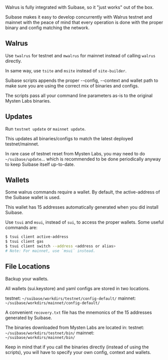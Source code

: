 Walrus is fully integrated with Suibase, so it "just works" out of the box.

Suibase makes it easy to develop concurrently with Walrus testnet and mainnet with the peace of mind that every operation is done with the proper binary and config matching the network.

## Walrus

Use `twalrus` for testnet and `mwalrus` for mainnet instead of calling `walrus` directly.

In same way, use `tsite` and `msite` instead of `site-builder`.

Suibase scripts appends the proper --config, --context and wallet path to make sure you are using the correct mix of binaries and configs.

The scripts pass all your command line parameters as-is to the original Mysten Labs binaries.

## Updates
Run `testnet update` or `mainnet update`.

This updates all binaries/configs to match the latest deployed testnet/mainnet.

In rare case of testnet reset from Mysten Labs, you may need to do `~/suibase/update`... which is recommended to be done periodically anyway to keep Suibase itself up-to-date.

## Wallets

Some walrus commands require a wallet. By default, the active-address of the Suibase wallet is used.

This wallet has 15 addresses automatically generated when you did install Suibase.

Use `tsui` and `msui`, instead of `sui`, to access the proper wallets. Some useful commands are:

```bash
$ tsui client active-address
$ tsui client gas
$ tsui client switch --address <address or alias>
# Note: For mainnet, use `msui` instead.
```

## File Locations
Backup your wallets.

All wallets (sui.keystore) and yaml configs are stored in two locations.

testnet: `~/suibase/workdirs/testnet/config-default/`
mainnet: `~/suibase/workdirs/mainnet/config-default/`

A convenient `recovery.txt` file has the mnemonics of the 15 addresses generated by Suibase.

The binaries downloaded from Mysten Labs are located in:
testnet: `~/suibase/workdirs/testnet/bin/`
mainnet: `~/suibase/workdirs/mainnet/bin/`

Keep in mind that if you call the binaries directly (instead of using the scripts), you will have to specify your own config, context and wallets.
